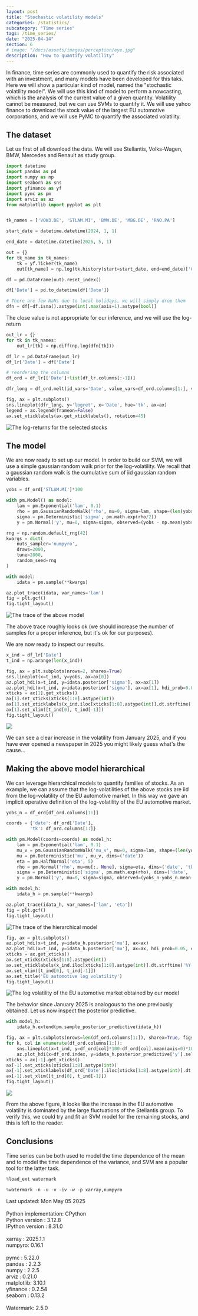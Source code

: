 ```yaml
---
layout: post
title: "Stochastic volatility models"
categories: /statistics/
subcategory: "Time series"
tags: /time_series/
date: "2025-04-14"
section: 6
# image: "/docs/assets/images/perception/eye.jpg"
description: "How to quantify volatility"
---
```


In finance, time series are commonly used to quantify the risk associated
with an investment, and many models have been developed for this taks.
Here we will show a particular kind of model, named the "stochastic
volatility model".
We will use this kind of model to perform a nowcasting, which is the
analysis of the current value of a given quantity.
Volatility cannot be measured, but we can use SVMs to quantify it.
We will use yahoo finance to download the stock value of the largest
EU automotive corporations, and we will use PyMC to quantify the associated
volatility.

## The dataset

Let us first of all download the data.
We will use Stellantis, Volks-Wagen, BMW, Mercedes and Renault
as study group.

```python
import datetime
import pandas as pd
import numpy as np
import seaborn as sns
import yfinance as yf
import pymc as pm
import arviz as az
from matplotlib import pyplot as plt


tk_names = ['VOW3.DE', 'STLAM.MI', 'BMW.DE', 'MBG.DE', 'RNO.PA']

start_date = datetime.datetime(2024, 1, 1)

end_date = datetime.datetime(2025, 5, 1)

out = {}
for tk_name in tk_names:
    tk = yf.Ticker(tk_name)
    out[tk_name] = np.log(tk.history(start=start_date, end=end_date)['Close'])

df = pd.DataFrame(out).reset_index()

df['Date'] = pd.to_datetime(df['Date'])

# There are few NaNs due to local holidays, we will simply drop them
dfn = df[~df.isna().astype(int).max(axis=1).astype(bool)]
```

The close value is not appropriate for our inference,
and we will use the log-return

```python
out_lr = {}
for tk in tk_names:
    out_lr[tk] = np.diff(np.log(dfn[tk]))

df_lr = pd.DataFrame(out_lr)
df_lr['Date'] = df['Date']

# reordering the columns
df_ord = df_lr[['Date']+list(df_lr.columns[:-1])]

dfr_long = df_ord.melt(id_vars='Date', value_vars=df_ord.columns[1:], value_name='logret', var_name='tk')

fig, ax = plt.subplots()
sns.lineplot(dfr_long, y='logret', x='Date', hue='tk', ax=ax)
legend = ax.legend(frameon=False)
ax.set_xticklabels(ax.get_xticklabels(), rotation=45)
```

![The log-returns for the selected stocks](/docs/assets/images/statistics/stochastic_volatility/logret.webp)

## The model

We are now ready to set up our model. In order to build our SVM, we will
use a simple gaussian random walk prior for the log-volatility.
We recall that a gaussian random walk is the cumulative sum of
iid gaussian random variables.

```python
yobs = df_ord['STLAM.MI']*100

with pm.Model() as model:
    lam = pm.Exponential('lam', 0.1)
    rho = pm.GaussianRandomWalk('rho', mu=0, sigma=lam, shape=(len(yobs)))
    sigma = pm.Deterministic('sigma', pm.math.exp(rho/2))
    y = pm.Normal('y', mu=0, sigma=sigma, observed=(yobs - np.mean(yobs)))

rng = np.random.default_rng(42)
kwargs = dict(
    nuts_sampler='numpyro',
    draws=2000,
    tune=2000,
    random_seed=rng
)

with model:
    idata = pm.sample(**kwargs)

az.plot_trace(idata, var_names='lam')
fig = plt.gcf()
fig.tight_layout()
```

![The trace of the above model](
/docs/assets/images/statistics/stochastic_volatility/trace.webp)

The above trace roughly looks ok (we should increase the number of samples
for a proper inference, but it's ok for our purposes).

We are now ready to inspect our results.

```python
x_ind = df_lr['Date']
t_ind = np.arange(len(x_ind))

fig, ax = plt.subplots(nrows=2, sharex=True)
sns.lineplot(x=t_ind, y=yobs, ax=ax[0])
az.plot_hdi(x=t_ind, y=idata.posterior['sigma'], ax=ax[1])
az.plot_hdi(x=t_ind, y=idata.posterior['sigma'], ax=ax[1], hdi_prob=0.05, color='grey')
xticks = ax[1].get_xticks()
ax[1].set_xticks(xticks[1:8].astype(int))
ax[1].set_xticklabels(x_ind.iloc[xticks[1:8].astype(int)].dt.strftime('%Y-%m-%d'), rotation=45)
ax[1].set_xlim([t_ind[0], t_ind[-1]])
fig.tight_layout()
```

![](/docs/assets/images/statistics/stochastic_volatility/stellantis.webp)

We can see a clear increase in the volatility from January 2025, and 
if you have ever opened a newspaper in 2025 you might likely guess
what's the cause...

## Making the above model hierarchical

We can leverage hierarchical models to quantify families
of stocks. As an example, we can assume that the log-volatilities
of the above stocks are iid from the log-volatility of
the EU automotive market.
In this way we gave an implicit operative definition
of the log-volatility of the EU automotive market.

```python
yobs_n = df_ord[df_ord.columns[1:]]

coords = {'date': df_ord['Date'],
         'tk': df_ord.columns[1:]}

with pm.Model(coords=coords) as model_h:
    lam = pm.Exponential('lam', 0.1)
    mu_v = pm.GaussianRandomWalk('mu_v', mu=0, sigma=lam, shape=(len(yobs_n )))
    mu = pm.Deterministic('mu', mu_v, dims=('date'))
    eta = pm.HalfNormal('eta', 5)
    rho = pm.Normal('rho', mu=mu[:, None], sigma=eta, dims=('date', 'tk'))
    sigma = pm.Deterministic('sigma', pm.math.exp(rho), dims=('date', 'tk'))
    y = pm.Normal('y', mu=0, sigma=sigma, observed=(yobs_n-yobs_n.mean(axis=0))*100, dims=('date', 'tk'))

with model_h:
    idata_h = pm.sample(**kwargs)

az.plot_trace(idata_h, var_names=['lam', 'eta'])
fig = plt.gcf()
fig.tight_layout()
```

![The trace
of the hierarchical model](/docs/assets/images/statistics/stochastic_volatility/trace_h.webp)

```python
fig, ax = plt.subplots()
az.plot_hdi(x=t_ind, y=idata_h.posterior['mu'], ax=ax)
az.plot_hdi(x=t_ind, y=idata_h.posterior['mu'], ax=ax, hdi_prob=0.05, color='grey')
xticks = ax.get_xticks()
ax.set_xticks(xticks[1:8].astype(int))
ax.set_xticklabels(x_ind.iloc[xticks[1:8].astype(int)].dt.strftime('%Y-%m-%d'), rotation=45)
ax.set_xlim([t_ind[0], t_ind[-1]])
ax.set_title('EU automotive log volatility')
fig.tight_layout()
```

![The log volatility of the EU automotive
market obtained by our model](/docs/assets/images/statistics/stochastic_volatility/volatility_automotive_eu.webp)

The behavior since January 2025 is analogous to the one previously obtained.
Let us now inspect the posterior predictive.

```python
with model_h:
    idata_h.extend(pm.sample_posterior_predictive(idata_h))

fig, ax = plt.subplots(nrows=len(df_ord.columns[1:]), sharex=True, figsize=(6, 6))
for k, col in enumerate(df_ord.columns[1:]):
    sns.lineplot(x=t_ind, y=df_ord[col]*100-df_ord[col].mean(axis=0)*100, ax=ax[k])
    az.plot_hdi(x=df_ord.index, y=idata_h.posterior_predictive['y'].sel(tk=col), ax=ax[k])
xticks = ax[-1].get_xticks()
ax[-1].set_xticks(xticks[1:8].astype(int))
ax[-1].set_xticklabels(df_ord['Date'].iloc[xticks[1:8].astype(int)].dt.strftime('%Y-%m-%d'), rotation=45)
ax[-1].set_xlim([t_ind[0], t_ind[-1]])
fig.tight_layout()
```

![](/docs/assets/images/statistics/stochastic_volatility/ppc_eu.webp)

From the above figure, it looks like the increase in the EU automotive
volatility is dominated by the large fluctuations of the Stellantis
group.
To verify this, we could try and fit an SVM model for the remaining stocks,
and this is left to the reader.

## Conclusions

Time series can be both used to model the time dependence of the mean
and to model the time dependence of the variance, and SVM
are a popular tool for the latter task.

```python
%load_ext watermark
```

```python
%watermark -n -u -v -iv -w -p xarray,numpyro
```
<div class="code">
Last updated: Mon May 05 2025
<br>
<br>Python implementation: CPython
<br>Python version       : 3.12.8
<br>IPython version      : 8.31.0
<br>
<br>xarray : 2025.1.1
<br>numpyro: 0.16.1
<br>
<br>pymc      : 5.22.0
<br>pandas    : 2.2.3
<br>numpy     : 2.2.5
<br>arviz     : 0.21.0
<br>matplotlib: 3.10.1
<br>yfinance  : 0.2.54
<br>seaborn   : 0.13.2
<br>
<br>Watermark: 2.5.0
</div>